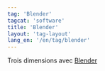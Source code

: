```yaml
---
tag: 'Blender'
tagcat: 'software'
title: 'Blender'
layout: 'tag-layout'
lang_en: '/en/tag/blender'
---
```


Trois dimensions avec [Blender](http://www.blender.org/)
